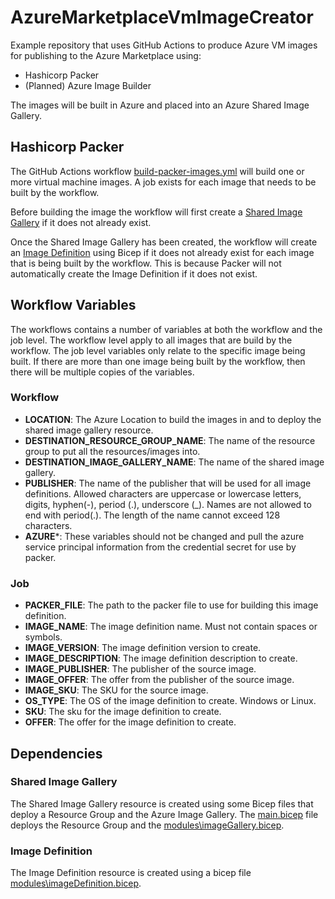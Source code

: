 # AzureMarketplaceVmImageCreator

Example repository that uses GitHub Actions to produce Azure VM images for publishing to the Azure Marketplace using:

- Hashicorp Packer
- (Planned) Azure Image Builder

The images will be built in Azure and placed into an Azure Shared Image Gallery.

## Hashicorp Packer

The GitHub Actions workflow [build-packer-images.yml](.github\worklows\build-packer-images.yml) will build one or more virtual machine images. A job exists for each image that needs to be built by the workflow.

Before building the image the workflow will first create a [Shared Image Gallery](https://docs.microsoft.com/en-us/azure/virtual-machines/shared-image-galleries) if it does not already exist.

Once the Shared Image Gallery has been created, the workflow will create an [Image Definition](https://docs.microsoft.com/en-us/azure/virtual-machines/windows/shared-images-portal#create-an-image-definition) using Bicep if it does not already exist for each image that is being built by the workflow. This is because Packer will not automatically create the Image Definition if it does not exist.

## Workflow Variables

The workflows contains a number of variables at both the workflow and the job level. The workflow level apply to all images that are build by the workflow. The job level variables only relate to the specific image being built. If there are more than one image being built by the workflow, then there will be multiple copies of the variables.

### Workflow

- **LOCATION**: The Azure Location to build the images in and to deploy the shared image gallery resource.
- **DESTINATION_RESOURCE_GROUP_NAME**: The name of the resource group to put all the resources/images into.
- **DESTINATION_IMAGE_GALLERY_NAME**: The name of the shared image gallery.
- **PUBLISHER**: The name of the publisher that will be used for all image definitions. Allowed characters are uppercase or lowercase letters, digits, hyphen(-), period (.), underscore (_). Names are not allowed to end with period(.). The length of the name cannot exceed 128 characters.
- **AZURE***: These variables should not be changed and pull the azure service principal information from the credential secret for use by packer.

### Job

- **PACKER_FILE**: The path to the packer file to use for building this image definition.
- **IMAGE_NAME**: The image definition name. Must not contain spaces or symbols.
- **IMAGE_VERSION**: The image definition version to create.
- **IMAGE_DESCRIPTION**: The image definition description to create.
- **IMAGE_PUBLISHER**: The publisher of the source image.
- **IMAGE_OFFER**: The offer from the publisher of the source image.
- **IMAGE_SKU**: The SKU for the source image.
- **OS_TYPE**: The OS of the image definition to create. Windows or Linux.
- **SKU**: The sku for the image definition to create.
- **OFFER**: The offer for the image definition to create.

## Dependencies

### Shared Image Gallery

The Shared Image Gallery resource is created using some Bicep files that deploy a Resource Group and the Azure Image Gallery. The [main.bicep](bicep\main.bicep) file deploys the Resource Group and the [modules\imageGallery.bicep](bicep\modules\imageGallery.bicep).

### Image Definition

The Image Definition resource is created using a bicep file [modules\imageDefinition.bicep](bicep\modules\imageDefinition.bicep).
